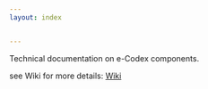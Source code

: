 ```yaml
---
layout: index


---
```



 Technical documentation on e-Codex components.

 see Wiki for more details: [Wiki](/wiki/)


